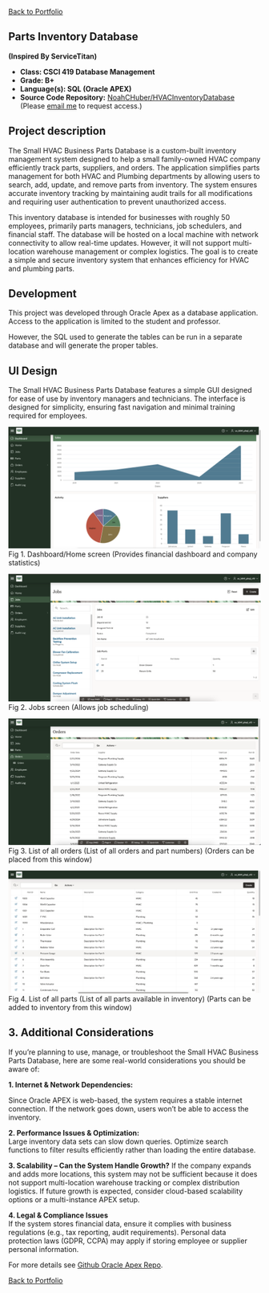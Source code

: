 [Back to Portfolio](../)

## Parts Inventory Database
**(Inspired By ServiceTitan)**

-   **Class: CSCI 419 Database Management** 
-   **Grade: B+** 
-   **Language(s): SQL (Oracle APEX)** 
-   **Source Code Repository:** [NoahCHuber/HVACInventoryDatabase](https://github.com/NoahCHuber/HVACInventoryDatabase)  
    (Please [email me](mailto:hubercnoah@gmail.com?subject=GitHub%20Access) to request access.)

## Project description

The Small HVAC Business Parts Database is a custom-built inventory management system designed to help a small family-owned HVAC company efficiently track parts, suppliers, and orders. The application simplifies parts management for both HVAC and Plumbing departments by allowing users to search, add, update, and remove parts from inventory. The system ensures accurate inventory tracking by maintaining audit trails for all modifications and requiring user authentication to prevent unauthorized access.

This inventory database is intended for businesses with roughly 50 employees, primarily parts managers, technicians, job schedulers, and financial staff. The database will be hosted on a local machine with network connectivity to allow real-time updates. However, it will not support multi-location warehouse management or complex logistics. The goal is to create a simple and secure inventory system that enhances efficiency for HVAC and plumbing parts.

## Development

This project was developed through Oracle Apex as a database application. 
Access to the application is limited to the student and professor. 

However, the SQL used to generate the tables can be run in a separate database and will generate the proper tables. 

## UI Design

The Small HVAC Business Parts Database features a simple GUI designed for ease of use by inventory managers and technicians.
The interface is designed for simplicity, ensuring fast navigation and minimal training required for employees.

![screenshot](/images/DatabaseIMG.png)  
Fig 1. Dashboard/Home screen
(Provides financial dashboard and company statistics)

![screenshot](/images/Jobs.png)  
Fig 2. Jobs screen (Allows job scheduling)

![screenshot](/images/Orders.png)  
Fig 3. List of all orders (List of all orders and part numbers)
(Orders can be placed from this window)

![screenshot](/images/partsTable.png)
Fig 4. List of all parts (List of all parts available in inventory)
(Parts can be added to inventory from this window)

## 3. Additional Considerations

If you’re planning to use, manage, or troubleshoot the Small HVAC Business Parts Database, here are some real-world considerations you should be aware of:

**1. Internet & Network Dependencies:**
  
Since Oracle APEX is web-based, the system requires a stable internet connection. If the network goes down, users won’t be able to access the inventory.

**2. Performance Issues & Optimization:**     
Large inventory data sets can slow down queries. 
Optimize search functions to filter results efficiently rather than loading the entire database.

**3. Scalability – Can the System Handle Growth?**
If the company expands and adds more locations, this system may not be sufficient because it does not support multi-location warehouse tracking or complex distribution logistics.
If future growth is expected, consider cloud-based scalability options or a multi-instance APEX setup.

**4. Legal & Compliance Issues**     
If the system stores financial data, ensure it complies with business regulations (e.g., tax reporting, audit requirements).
Personal data protection laws (GDPR, CCPA) may apply if storing employee or supplier personal information.

For more details see [Github Oracle Apex Repo](https://github.com/oracle/apex).

[Back to Portfolio](../)
